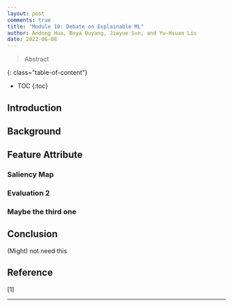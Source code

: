```yaml
---
layout: post
comments: true
title: "Module 10: Debate on Explainable ML"
author: Andong Hua, Boya Ouyang, Jiayue Sun, and Yu-Hsuan Liu 
date: 2022-06-08
---
```



> Abstract 

<!--more-->
{: class="table-of-content"}
* TOC
{:toc}

## Introduction


## Background


## Feature Attribute 

### Saliency Map

### Evaluation 2

### Maybe the third one


## Conclusion
(Might) not need this


## Reference
[1] 

---
